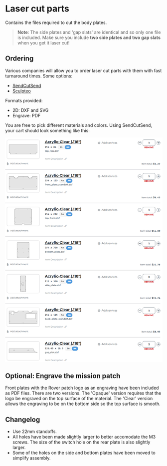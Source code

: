 # Laser cut parts

Contains the files required to cut the body plates.

> **Note**: The side plates and 'gap slats' are identical and so only one file is included. Make sure you include **two side plates and two gap slats** when you get it laser cut!

## Ordering

Various companies will allow you to order laser cut parts with them with fast turnaround times. Some options:

* [SendCutSend](https://sendcutsend.com/)
* [Sculpteo](https://www.sculpteo.com)

Formats provided:

* 2D: DXF and SVG
* Engrave: PDF

You are free to pick different materials and colors. Using SendCutSend, your cart should look something like this:

![sencutsend cart](osr_sendcutsend_cart.png)

## Optional: Engrave the mission patch

Front plates with the Rover patch logo as an engraving have been included as PDF files. There are two versions. The 'Opaque' version requires that the logo be engraved on the top surface of the material. The 'Clear' version allows the engraving to be on the bottom side so the top surface is smooth. 

## Changelog

* Use 22mm standoffs.
* All holes have been made slightly larger to better accomodate the M3 screws. The size of the switch hole on the rear plate is also slightly larger. 
* Some of the holes on the side and bottom plates have been moved to simplify assembly.
